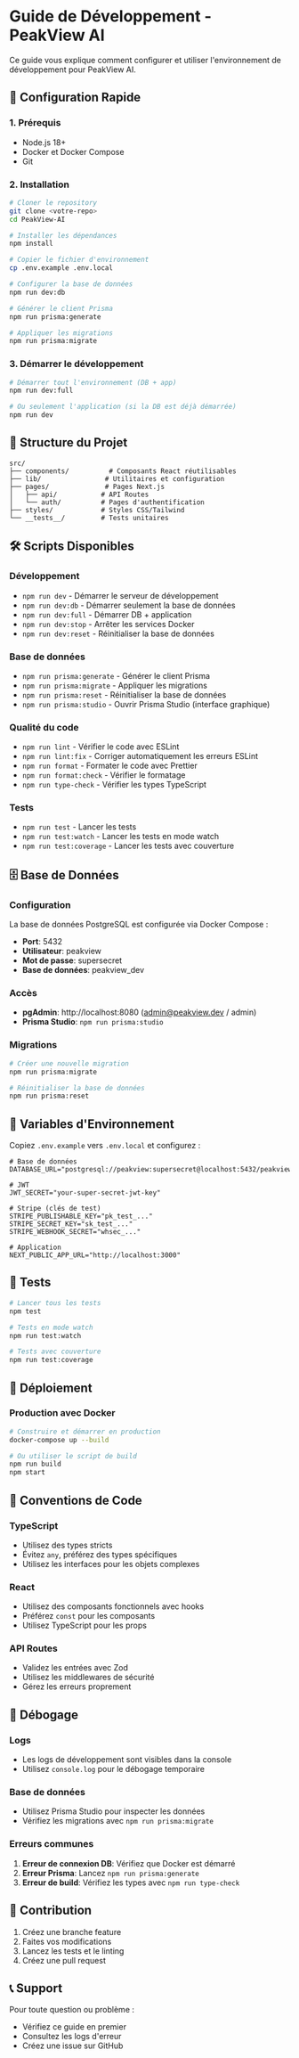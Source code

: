 # Guide de Développement - PeakView AI

Ce guide vous explique comment configurer et utiliser l'environnement de développement pour PeakView AI.

## 🚀 Configuration Rapide

### 1. Prérequis
- Node.js 18+ 
- Docker et Docker Compose
- Git

### 2. Installation
```bash
# Cloner le repository
git clone <votre-repo>
cd PeakView-AI

# Installer les dépendances
npm install

# Copier le fichier d'environnement
cp .env.example .env.local

# Configurer la base de données
npm run dev:db

# Générer le client Prisma
npm run prisma:generate

# Appliquer les migrations
npm run prisma:migrate
```

### 3. Démarrer le développement
```bash
# Démarrer tout l'environnement (DB + app)
npm run dev:full

# Ou seulement l'application (si la DB est déjà démarrée)
npm run dev
```

## 📁 Structure du Projet

```
src/
├── components/          # Composants React réutilisables
├── lib/                # Utilitaires et configuration
├── pages/              # Pages Next.js
│   ├── api/           # API Routes
│   └── auth/          # Pages d'authentification
├── styles/            # Styles CSS/Tailwind
└── __tests__/         # Tests unitaires
```

## 🛠️ Scripts Disponibles

### Développement
- `npm run dev` - Démarrer le serveur de développement
- `npm run dev:db` - Démarrer seulement la base de données
- `npm run dev:full` - Démarrer DB + application
- `npm run dev:stop` - Arrêter les services Docker
- `npm run dev:reset` - Réinitialiser la base de données

### Base de données
- `npm run prisma:generate` - Générer le client Prisma
- `npm run prisma:migrate` - Appliquer les migrations
- `npm run prisma:reset` - Réinitialiser la base de données
- `npm run prisma:studio` - Ouvrir Prisma Studio (interface graphique)

### Qualité du code
- `npm run lint` - Vérifier le code avec ESLint
- `npm run lint:fix` - Corriger automatiquement les erreurs ESLint
- `npm run format` - Formater le code avec Prettier
- `npm run format:check` - Vérifier le formatage
- `npm run type-check` - Vérifier les types TypeScript

### Tests
- `npm run test` - Lancer les tests
- `npm run test:watch` - Lancer les tests en mode watch
- `npm run test:coverage` - Lancer les tests avec couverture

## 🗄️ Base de Données

### Configuration
La base de données PostgreSQL est configurée via Docker Compose :
- **Port**: 5432
- **Utilisateur**: peakview
- **Mot de passe**: supersecret
- **Base de données**: peakview_dev

### Accès
- **pgAdmin**: http://localhost:8080 (admin@peakview.dev / admin)
- **Prisma Studio**: `npm run prisma:studio`

### Migrations
```bash
# Créer une nouvelle migration
npm run prisma:migrate

# Réinitialiser la base de données
npm run prisma:reset
```

## 🔧 Variables d'Environnement

Copiez `.env.example` vers `.env.local` et configurez :

```env
# Base de données
DATABASE_URL="postgresql://peakview:supersecret@localhost:5432/peakview_dev"

# JWT
JWT_SECRET="your-super-secret-jwt-key"

# Stripe (clés de test)
STRIPE_PUBLISHABLE_KEY="pk_test_..."
STRIPE_SECRET_KEY="sk_test_..."
STRIPE_WEBHOOK_SECRET="whsec_..."

# Application
NEXT_PUBLIC_APP_URL="http://localhost:3000"
```

## 🧪 Tests

```bash
# Lancer tous les tests
npm test

# Tests en mode watch
npm run test:watch

# Tests avec couverture
npm run test:coverage
```

## 🚀 Déploiement

### Production avec Docker
```bash
# Construire et démarrer en production
docker-compose up --build

# Ou utiliser le script de build
npm run build
npm start
```

## 📝 Conventions de Code

### TypeScript
- Utilisez des types stricts
- Évitez `any`, préférez des types spécifiques
- Utilisez les interfaces pour les objets complexes

### React
- Utilisez des composants fonctionnels avec hooks
- Préférez `const` pour les composants
- Utilisez TypeScript pour les props

### API Routes
- Validez les entrées avec Zod
- Utilisez les middlewares de sécurité
- Gérez les erreurs proprement

## 🐛 Débogage

### Logs
- Les logs de développement sont visibles dans la console
- Utilisez `console.log` pour le débogage temporaire

### Base de données
- Utilisez Prisma Studio pour inspecter les données
- Vérifiez les migrations avec `npm run prisma:migrate`

### Erreurs communes
1. **Erreur de connexion DB**: Vérifiez que Docker est démarré
2. **Erreur Prisma**: Lancez `npm run prisma:generate`
3. **Erreur de build**: Vérifiez les types avec `npm run type-check`

## 🤝 Contribution

1. Créez une branche feature
2. Faites vos modifications
3. Lancez les tests et le linting
4. Créez une pull request

## 📞 Support

Pour toute question ou problème :
- Vérifiez ce guide en premier
- Consultez les logs d'erreur
- Créez une issue sur GitHub
